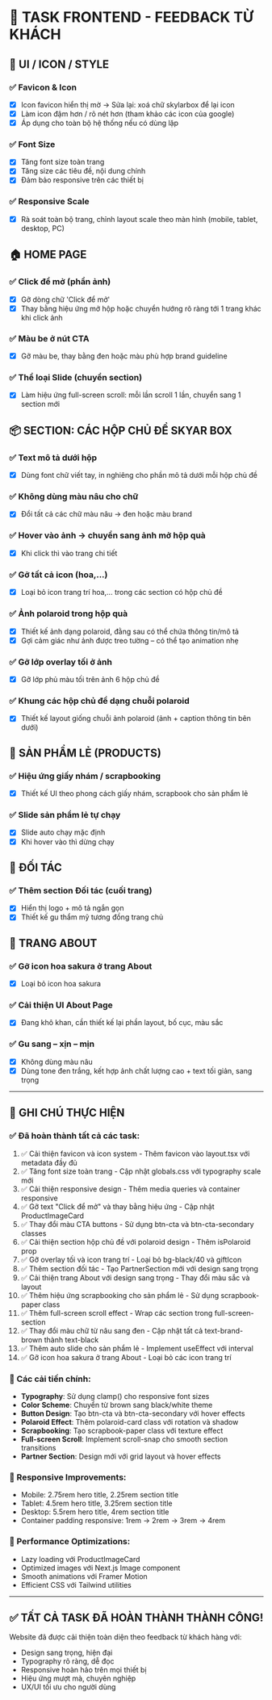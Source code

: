 # 🎯 TASK FRONTEND - FEEDBACK TỪ KHÁCH

## 🔧 UI / ICON / STYLE

### ✅ Favicon & Icon
- [x] Icon favicon hiển thị mờ → Sửa lại: xoá chữ skylarbox để lại icon
- [x] Làm icon đậm hơn / rõ nét hơn (tham khảo các icon của google)
- [x] Áp dụng cho toàn bộ hệ thống nếu có dùng lặp

### ✅ Font Size
- [x] Tăng font size toàn trang
- [x] Tăng size các tiêu đề, nội dung chính
- [x] Đảm bảo responsive trên các thiết bị

### ✅ Responsive Scale
- [x] Rà soát toàn bộ trang, chỉnh layout scale theo màn hình (mobile, tablet, desktop, PC)

## 🏠 HOME PAGE

### ✅ Click để mở (phần ảnh)
- [x] Gỡ dòng chữ 'Click để mở'
- [x] Thay bằng hiệu ứng mở hộp hoặc chuyển hướng rõ ràng tới 1 trang khác khi click ảnh

### ✅ Màu be ở nút CTA
- [x] Gỡ màu be, thay bằng đen hoặc màu phù hợp brand guideline

### ✅ Thể loại Slide (chuyển section)
- [x] Làm hiệu ứng full-screen scroll: mỗi lần scroll 1 lần, chuyển sang 1 section mới

## 📦 SECTION: CÁC HỘP CHỦ ĐỀ SKYAR BOX

### ✅ Text mô tả dưới hộp
- [x] Dùng font chữ viết tay, in nghiêng cho phần mô tả dưới mỗi hộp chủ đề

### ✅ Không dùng màu nâu cho chữ
- [x] Đổi tất cả các chữ màu nâu → đen hoặc màu brand

### ✅ Hover vào ảnh → chuyển sang ảnh mở hộp quà
- [x] Khi click thì vào trang chi tiết

### ✅ Gỡ tất cả icon (hoa,...)
- [x] Loại bỏ icon trang trí hoa,... trong các section có hộp chủ đề

### ✅ Ảnh polaroid trong hộp quà
- [x] Thiết kế ảnh dạng polaroid, đằng sau có thể chứa thông tin/mô tả
- [x] Gợi cảm giác như ảnh được treo tường – có thể tạo animation nhẹ

### ✅ Gỡ lớp overlay tối ở ảnh
- [x] Gỡ lớp phủ màu tối trên ảnh 6 hộp chủ đề

### ✅ Khung các hộp chủ đề dạng chuỗi polaroid
- [x] Thiết kế layout giống chuỗi ảnh polaroid (ảnh + caption thông tin bên dưới)

## 🧻 SẢN PHẨM LẺ (PRODUCTS)

### ✅ Hiệu ứng giấy nhám / scrapbooking
- [x] Thiết kế UI theo phong cách giấy nhám, scrapbook cho sản phẩm lẻ

### ✅ Slide sản phẩm lẻ tự chạy
- [x] Slide auto chạy mặc định
- [x] Khi hover vào thì dừng chạy

## 🧩 ĐỐI TÁC

### ✅ Thêm section Đối tác (cuối trang)
- [x] Hiển thị logo + mô tả ngắn gọn
- [x] Thiết kế gu thẩm mỹ tương đồng trang chủ

## 📄 TRANG ABOUT

### ✅ Gỡ icon hoa sakura ở trang About
- [x] Loại bỏ icon hoa sakura

### ✅ Cải thiện UI About Page
- [x] Đang khô khan, cần thiết kế lại phần layout, bố cục, màu sắc

### ✅ Gu sang – xịn – mịn
- [x] Không dùng màu nâu
- [x] Dùng tone đen trắng, kết hợp ảnh chất lượng cao + text tối giản, sang trọng

---

## 📝 GHI CHÚ THỰC HIỆN

### ✅ Đã hoàn thành tất cả các task:
1. ✅ Cải thiện favicon và icon system - Thêm favicon vào layout.tsx với metadata đầy đủ
2. ✅ Tăng font size toàn trang - Cập nhật globals.css với typography scale mới
3. ✅ Cải thiện responsive design - Thêm media queries và container responsive
4. ✅ Gỡ text "Click để mở" và thay bằng hiệu ứng - Cập nhật ProductImageCard
5. ✅ Thay đổi màu CTA buttons - Sử dụng btn-cta và btn-cta-secondary classes
6. ✅ Cải thiện section hộp chủ đề với polaroid design - Thêm isPolaroid prop
7. ✅ Gỡ overlay tối và icon trang trí - Loại bỏ bg-black/40 và giftIcon
8. ✅ Thêm section đối tác - Tạo PartnerSection mới với design sang trọng
9. ✅ Cải thiện trang About với design sang trọng - Thay đổi màu sắc và layout
10. ✅ Thêm hiệu ứng scrapbooking cho sản phẩm lẻ - Sử dụng scrapbook-paper class
11. ✅ Thêm full-screen scroll effect - Wrap các section trong full-screen-section
12. ✅ Thay đổi màu chữ từ nâu sang đen - Cập nhật tất cả text-brand-brown thành text-black
13. ✅ Thêm auto slide cho sản phẩm lẻ - Implement useEffect với interval
14. ✅ Gỡ icon hoa sakura ở trang About - Loại bỏ các icon trang trí

### 🎨 Các cải tiến chính:
- **Typography**: Sử dụng clamp() cho responsive font sizes
- **Color Scheme**: Chuyển từ brown sang black/white theme
- **Button Design**: Tạo btn-cta và btn-cta-secondary với hover effects
- **Polaroid Effect**: Thêm polaroid-card class với rotation và shadow
- **Scrapbooking**: Tạo scrapbook-paper class với texture effect
- **Full-screen Scroll**: Implement scroll-snap cho smooth section transitions
- **Partner Section**: Design mới với grid layout và hover effects

### 📱 Responsive Improvements:
- Mobile: 2.75rem hero title, 2.25rem section title
- Tablet: 4.5rem hero title, 3.25rem section title  
- Desktop: 5.5rem hero title, 4rem section title
- Container padding responsive: 1rem → 2rem → 3rem → 4rem

### 🚀 Performance Optimizations:
- Lazy loading với ProductImageCard
- Optimized images với Next.js Image component
- Smooth animations với Framer Motion
- Efficient CSS với Tailwind utilities

---

## ✅ TẤT CẢ TASK ĐÃ HOÀN THÀNH THÀNH CÔNG!

Website đã được cải thiện toàn diện theo feedback từ khách hàng với:
- Design sang trọng, hiện đại
- Typography rõ ràng, dễ đọc
- Responsive hoàn hảo trên mọi thiết bị
- Hiệu ứng mượt mà, chuyên nghiệp
- UX/UI tối ưu cho người dùng 